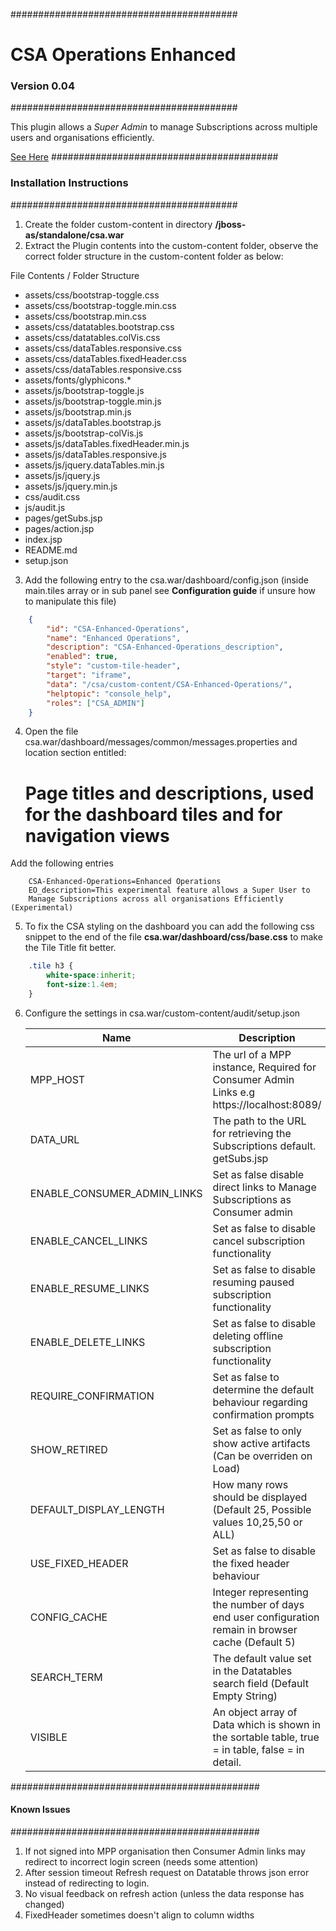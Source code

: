 #########################################
#  CSA Operations Enhanced	 	        #
###  Version 0.04 					  ###
#########################################

This plugin allows a *Super Admin* to manage Subscriptions across multiple users and organisations efficiently.

[See Here](http://alexevansigg.github.io/CSA-Enhanced-Operations)
#########################################
### Installation Instructions 		  ###
#########################################

1. Create the folder custom-content in directory **<csahome>/jboss-as/standalone/csa.war**
2. Extract the Plugin contents into the custom-content folder, observe the correct folder structure in the custom-content folder as below:

 File Contents / Folder Structure
 * assets/css/bootstrap-toggle.css
 * assets/css/bootstrap-toggle.min.css
 * assets/css/bootstrap.min.css
 * assets/css/datatables.bootstrap.css
 * assets/css/datatables.colVis.css
 * assets/css/dataTables.responsive.css
 * assets/css/dataTables.fixedHeader.css
 * assets/css/dataTables.responsive.css
 * assets/fonts/glyphicons.*
 * assets/js/bootstrap-toggle.js
 * assets/js/bootstrap-toggle.min.js
 * assets/js/bootstrap.min.js
 * assets/js/dataTables.bootstrap.js
 * assets/js/bootstrap-colVis.js
 * assets/js/dataTables.fixedHeader.min.js
 * assets/js/dataTables.responsive.js
 * assets/js/jquery.dataTables.min.js
 * assets/js/jquery.js
 * assets/js/jquery.min.js
 * css/audit.css
 * js/audit.js
 * pages/getSubs.jsp 
 * pages/action.jsp
 * index.jsp 						
 * README.md
 * setup.json 

3. Add the following entry to the csa.war/dashboard/config.json 
(inside main.tiles array or in sub panel see **Configuration guide** if unsure how to manipulate this file)

```JSON
	{
		"id": "CSA-Enhanced-Operations",
		"name": "Enhanced Operations",
		"description": "CSA-Enhanced-Operations_description",
		"enabled": true,
		"style": "custom-tile-header",
		"target": "iframe",
		"data": "/csa/custom-content/CSA-Enhanced-Operations/",
		"helptopic": "console_help",
		"roles": ["CSA_ADMIN"]
	}
```
4. Open the file csa.war/dashboard/messages/common/messages.properties and location section entitled:
	# Page titles and descriptions, used for the dashboard tiles and for navigation views

Add the following entries

```	
	CSA-Enhanced-Operations=Enhanced Operations
	EO_description=This experimental feature allows a Super User to 
	Manage Subscriptions across all organisations Efficiently (Experimental)
```

5. To fix the CSA styling on the dashboard you can add the following css snippet to the end of the file **csa.war/dashboard/css/base.css** to make the Tile Title fit better.

```CSS
	.tile h3 {
		white-space:inherit;
		font-size:1.4em;
	}
```

6. Configure the settings in csa.war/custom-content/audit/setup.json

	Name | Description
	------------- | -------------
	MPP_HOST 					| The url of a MPP instance, Required for Consumer Admin Links  e.g https://localhost:8089/
	DATA_URL 					| The path to the URL for retrieving the Subscriptions default. getSubs.jsp
	ENABLE_CONSUMER_ADMIN_LINKS | Set as false disable direct links to Manage Subscriptions as Consumer admin
	ENABLE_CANCEL_LINKS 		| Set as false to disable cancel subscription functionality
	ENABLE_RESUME_LINKS			| Set as false to disable resuming paused subscription functionality
	ENABLE_DELETE_LINKS			| Set as false to disable deleting offline subscription functionality
	REQUIRE_CONFIRMATION		| Set as false to determine the default behaviour regarding confirmation prompts
	SHOW_RETIRED				| Set as false to only show active artifacts (Can be overriden on Load)
	DEFAULT_DISPLAY_LENGTH		| How many rows should be displayed (Default 25, Possible values 10,25,50 or ALL)
	USE_FIXED_HEADER			| Set as false to disable the fixed header behaviour
	CONFIG_CACHE				| Integer representing the number of days end user configuration remain in browser cache (Default 5)
	SEARCH_TERM					| The default value set in the Datatables search field (Default Empty String)
	VISIBLE						| An object array of Data which is shown in the sortable table, true = in table, false = in detail.



#############################################
#### Known Issues							#
#############################################

1. If not signed into MPP organisation then Consumer Admin links may redirect to incorrect login screen (needs some attention)
2. After session timeout Refresh request on Datatable throws json error instead of redirecting to login.
3. No visual feedback on refresh action (unless the data response has changed)
4. FixedHeader sometimes doesn't align to column widths

